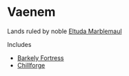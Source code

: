 # Vaenem

Lands ruled by noble [Eltuda Marblemaul](../../../characters/eltuda-marblemaul.md)

Includes
- [Barkely Fortress](./pois/barkely_fortress.md)
- [Chillforge](./pois/chillforge.md)
